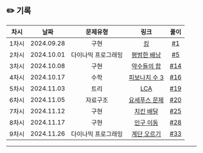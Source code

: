 ## ✏️ 기록   

| 차시 |    날짜    | 문제유형 | 링크 | 풀이 |
|:----:|:---------:|:----:|:-----:|:----:|
| 1차시 | 2024.09.28 |  구현  | [킹](https://www.acmicpc.net/problem/1063) | [#1](https://github.com/AlgoLeadMe/AlgoLeadMe-12/pull/1) |
| 2차시 | 2024.10.01 | 다이나믹 프로그래밍 | [평범한 배낭](https://www.acmicpc.net/problem/12865) | [#5](https://github.com/AlgoLeadMe/AlgoLeadMe-12/pull/5) |
| 3차시 | 2024.10.08 |  구현  | [약수들의 합](https://www.acmicpc.net/problem/9506) | [#14](https://github.com/AlgoLeadMe/AlgoLeadMe-12/pulls/14) |
| 4차시 | 2024.10.17 |  수학  | [피보나치 수 3](https://www.acmicpc.net/problem/2749) | [#16](https://github.com/AlgoLeadMe/AlgoLeadMe-12/pull/16) |
| 5차시 | 2024.11.03 |  트리  | [LCA](https://www.acmicpc.net/problem/11437) | [#19](https://github.com/AlgoLeadMe/AlgoLeadMe-12/pull/19) |
| 6차시 | 2024.11.05 |  자료구조  | [요세푸스 문제](https://www.acmicpc.net/problem/1158) | [#20](https://github.com/AlgoLeadMe/AlgoLeadMe-12/pull/20) |
| 7차시 | 2024.11.12 |  구현  | [치킨 배달](https://www.acmicpc.net/problem/15686) | [#25](https://github.com/AlgoLeadMe/AlgoLeadMe-12/pull/25) |
| 8차시 | 2024.11.17 |  구현  | [인구 이동](https://www.acmicpc.net/problem/16234) | [#28](https://github.com/AlgoLeadMe/AlgoLeadMe-12/pull/28) |
| 9차시 | 2024.11.26 | 다이나믹 프로그래밍 | [계단 오르기](https://www.acmicpc.net/problem/2579) | [#33](https://github.com/AlgoLeadMe/AlgoLeadMe-12/pull/33) |
---
